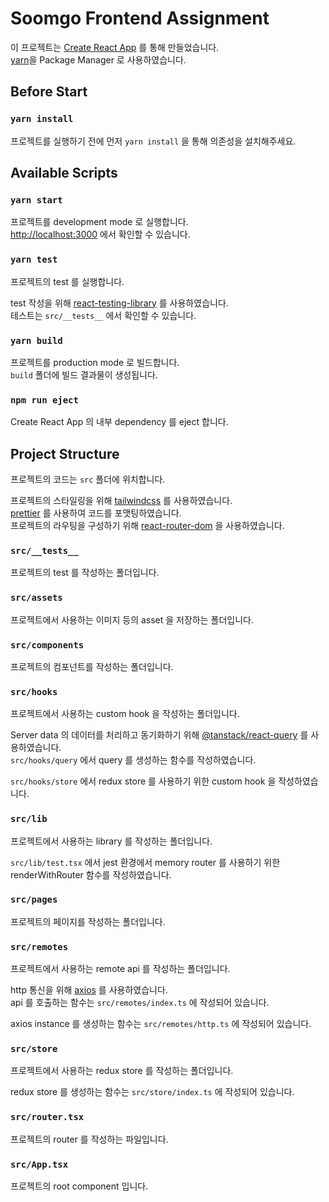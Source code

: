 # Soomgo Frontend Assignment

이 프로젝트는 [Create React App](https://github.com/facebook/create-react-app) 를 통해 만들었습니다.\
[yarn](https://yarnpkg.com/)을 Package Manager 로 사용하였습니다.

## Before Start

### `yarn install`

프로젝트를 실행하기 전에 먼저 `yarn install` 을 통해 의존성을 설치해주세요.

## Available Scripts

### `yarn start`

프로젝트를 development mode 로 실행합니다.\
[http://localhost:3000](http://localhost:3000) 에서 확인할 수 있습니다.

### `yarn test`

프로젝트의 test 를 실행합니다.

test 작성을 위해 [react-testing-library](https://testing-library.com/docs/react-testing-library/intro/) 를 사용하였습니다.\
테스트는 `src/__tests__` 에서 확인할 수 있습니다.

### `yarn build`

프로젝트를 production mode 로 빌드합니다.\
`build` 폴더에 빌드 결과물이 생성됩니다.

### `npm run eject`

Create React App 의 내부 dependency 를 eject 합니다.

## Project Structure

프로젝트의 코드는 `src` 폴더에 위치합니다.

프로젝트의 스타일링을 위해 [tailwindcss](https://tailwindcss.com/) 를 사용하였습니다.\
[prettier](https://prettier.io/) 를 사용하여 코드를 포맷팅하였습니다.\
프로젝트의 라우팅을 구성하기 위해 [react-router-dom](https://reactrouter.com/en/main) 을 사용하였습니다.

### `src/__tests__`

프로젝트의 test 를 작성하는 폴더입니다.

### `src/assets`

프로젝트에서 사용하는 이미지 등의 asset 을 저장하는 폴더입니다.

### `src/components`

프로젝트의 컴포넌트를 작성하는 폴더입니다.

### `src/hooks`

프로젝트에서 사용하는 custom hook 을 작성하는 폴더입니다.

Server data 의 데이터를 처리하고 동기화하기 위해 [@tanstack/react-query](https://tanstack.com/query/latest) 를 사용하였습니다.\
`src/hooks/query` 에서 query 를 생성하는 함수를 작성하였습니다.

`src/hooks/store` 에서 redux store 를 사용하기 위한 custom hook 을 작성하였습니다.

### `src/lib`

프로젝트에서 사용하는 library 를 작성하는 폴더입니다.

`src/lib/test.tsx` 에서 jest 환경에서 memory router 를 사용하기 위한 renderWithRouter 함수를 작성하였습니다.

### `src/pages`

프로젝트의 페이지를 작성하는 폴더입니다.

### `src/remotes`

프로젝트에서 사용하는 remote api 를 작성하는 폴더입니다.

http 통신을 위해 [axios](https://axios-http.com/kr/docs/intro) 를 사용하였습니다.\
api 를 호출하는 함수는 `src/remotes/index.ts` 에 작성되어 있습니다.

axios instance 를 생성하는 함수는 `src/remotes/http.ts` 에 작성되어 있습니다.

### `src/store`

프로젝트에서 사용하는 redux store 를 작성하는 폴더입니다.

redux store 를 생성하는 함수는 `src/store/index.ts` 에 작성되어 있습니다.

### `src/router.tsx`

프로젝트의 router 를 작성하는 파일입니다.

### `src/App.tsx`

프로젝트의 root component 입니다.
